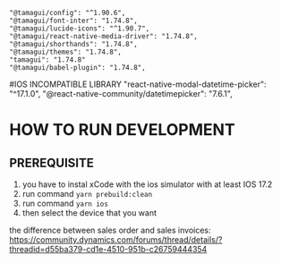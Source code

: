     "@tamagui/config": "^1.90.6",
    "@tamagui/font-inter": "1.74.8",
    "@tamagui/lucide-icons": "^1.90.7",
    "@tamagui/react-native-media-driver": "1.74.8",
    "@tamagui/shorthands": "1.74.8",
    "@tamagui/themes": "1.74.8",
    "tamagui": "1.74.8"
    "@tamagui/babel-plugin": "1.74.8",

#IOS INCOMPATIBLE LIBRARY
"react-native-modal-datetime-picker": "^17.1.0",
"@react-native-community/datetimepicker": "7.6.1",

# HOW TO RUN DEVELOPMENT

## PREREQUISITE

1. you have to instal xCode with the ios simulator with at least IOS 17.2
2. run command `yarn prebuild:clean`
3. run command `yarn ios`
4. then select the device that you want

the difference between sales order and sales invoices: https://community.dynamics.com/forums/thread/details/?threadid=d55ba379-cd1e-4510-951b-c26759444354
